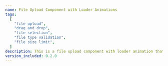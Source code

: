 ```yaml
---
name: File Upload Component with Loader Animations
tags:
  [
    "file upload",
    "drag and drop",
    "file selection",
    "file type validation",
    "file size limit",
  ]
description: This is a file upload component with loader animation that can be used to upload files. It supports drag and drop, file selection, file type validation, and file size limit. It uses `Dropbox` and `File Upload Button` primitives to implement the file upload functionality.
version_included: 0.2.0
---
```


